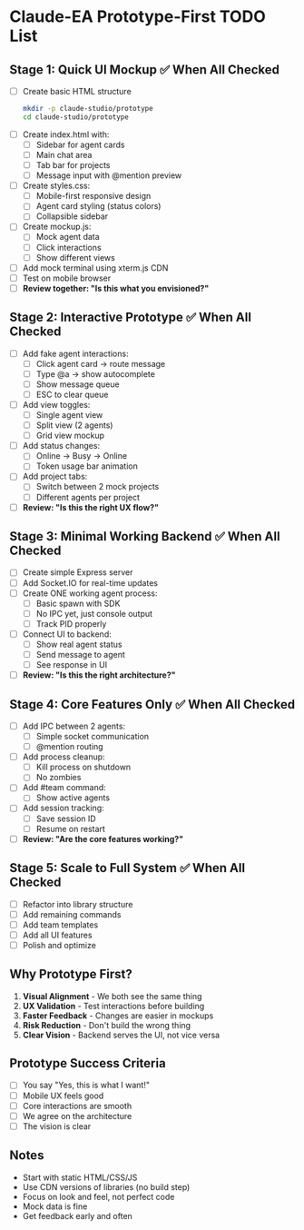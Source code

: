 # Claude-EA Prototype-First TODO List

## Stage 1: Quick UI Mockup ✅ When All Checked

- [ ] Create basic HTML structure
  ```bash
  mkdir -p claude-studio/prototype
  cd claude-studio/prototype
  ```
- [ ] Create index.html with:
  - [ ] Sidebar for agent cards
  - [ ] Main chat area
  - [ ] Tab bar for projects
  - [ ] Message input with @mention preview
- [ ] Create styles.css:
  - [ ] Mobile-first responsive design
  - [ ] Agent card styling (status colors)
  - [ ] Collapsible sidebar
- [ ] Create mockup.js:
  - [ ] Mock agent data
  - [ ] Click interactions
  - [ ] Show different views
- [ ] Add mock terminal using xterm.js CDN
- [ ] Test on mobile browser
- [ ] **Review together: "Is this what you envisioned?"**

## Stage 2: Interactive Prototype ✅ When All Checked

- [ ] Add fake agent interactions:
  - [ ] Click agent card → route message
  - [ ] Type @a → show autocomplete
  - [ ] Show message queue
  - [ ] ESC to clear queue
- [ ] Add view toggles:
  - [ ] Single agent view
  - [ ] Split view (2 agents)
  - [ ] Grid view mockup
- [ ] Add status changes:
  - [ ] Online → Busy → Online
  - [ ] Token usage bar animation
- [ ] Add project tabs:
  - [ ] Switch between 2 mock projects
  - [ ] Different agents per project
- [ ] **Review: "Is this the right UX flow?"**

## Stage 3: Minimal Working Backend ✅ When All Checked

- [ ] Create simple Express server
- [ ] Add Socket.IO for real-time updates
- [ ] Create ONE working agent process:
  - [ ] Basic spawn with SDK
  - [ ] No IPC yet, just console output
  - [ ] Track PID properly
- [ ] Connect UI to backend:
  - [ ] Show real agent status
  - [ ] Send message to agent
  - [ ] See response in UI
- [ ] **Review: "Is this the right architecture?"**

## Stage 4: Core Features Only ✅ When All Checked

- [ ] Add IPC between 2 agents:
  - [ ] Simple socket communication
  - [ ] @mention routing
- [ ] Add process cleanup:
  - [ ] Kill process on shutdown
  - [ ] No zombies
- [ ] Add #team command:
  - [ ] Show active agents
- [ ] Add session tracking:
  - [ ] Save session ID
  - [ ] Resume on restart
- [ ] **Review: "Are the core features working?"**

## Stage 5: Scale to Full System ✅ When All Checked

- [ ] Refactor into library structure
- [ ] Add remaining commands
- [ ] Add team templates
- [ ] Add all UI features
- [ ] Polish and optimize

## Why Prototype First?

1. **Visual Alignment** - We both see the same thing
2. **UX Validation** - Test interactions before building
3. **Faster Feedback** - Changes are easier in mockups
4. **Risk Reduction** - Don't build the wrong thing
5. **Clear Vision** - Backend serves the UI, not vice versa

## Prototype Success Criteria

- [ ] You say "Yes, this is what I want!"
- [ ] Mobile UX feels good
- [ ] Core interactions are smooth
- [ ] We agree on the architecture
- [ ] The vision is clear

## Notes

- Start with static HTML/CSS/JS
- Use CDN versions of libraries (no build step)
- Focus on look and feel, not perfect code
- Mock data is fine
- Get feedback early and often
